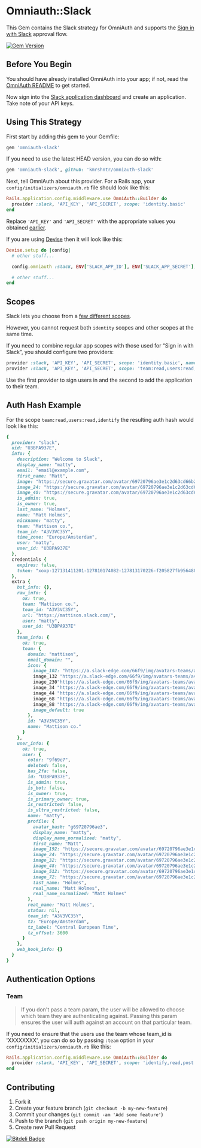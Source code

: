 # Omniauth::Slack

This Gem contains the Slack strategy for OmniAuth and supports the
[Sign in with Slack](https://api.slack.com/docs/sign-in-with-slack) approval flow.

[![Gem Version](https://badge.fury.io/rb/omniauth-slack.svg)](http://badge.fury.io/rb/omniauth-slack)


## Before You Begin

You should have already installed OmniAuth into your app; if not, read the [OmniAuth README](https://github.com/intridea/omniauth) to get started.

Now sign into the [Slack application dashboard](https://api.slack.com/applications) and create an application. Take note of your API keys.


## Using This Strategy

First start by adding this gem to your Gemfile:

```ruby
gem 'omniauth-slack'
```

If you need to use the latest HEAD version, you can do so with:

```ruby
gem 'omniauth-slack', github: 'kmrshntr/omniauth-slack'
```

Next, tell OmniAuth about this provider. For a Rails app, your `config/initializers/omniauth.rb` file should look like this:

```ruby
Rails.application.config.middleware.use OmniAuth::Builder do
  provider :slack, 'API_KEY', 'API_SECRET', scope: 'identity.basic'
end
```

Replace `'API_KEY'` and `'API_SECRET'` with the appropriate values you obtained [earlier](https://api.slack.com/applications).

If you are using [Devise](https://github.com/plataformatec/devise) then it will look like this:

```ruby
Devise.setup do |config|
  # other stuff...

  config.omniauth :slack, ENV['SLACK_APP_ID'], ENV['SLACK_APP_SECRET'], scope: 'identity.basic'

  # other stuff...
end
```


## Scopes
Slack lets you choose from a [few different scopes](https://api.slack.com/docs/oauth-scopes#scopes).

However, you cannot request both `identity` scopes and other scopes at the same time.

If you need to combine regular app scopes with those used for “Sign in with Slack”, you should
configure two providers:

```ruby
provider :slack, 'API_KEY', 'API_SECRET', scope: 'identity.basic', name: :sign_in_with_slack
provider :slack, 'API_KEY', 'API_SECRET', scope: 'team:read,users:read,identify,bot'
```

Use the first provider to sign users in and the second to add the application to their team.


## Auth Hash Example

For the scope `team:read,users:read,identify` the resulting auth hash would look like this:

```ruby
{
  provider: "slack",
  uid: "U3BPA937E",
  info: {
    description: "Welcome to Slack",
    display_name: "matty",
    email: "email@example.com",
    first_name: "Matt",
    image: "https://secure.gravatar.com/avatar/69720796ae3e1c2d63cd66b2d53571a5.jpg?s=192&d=https%3A%2F%2Fa.slack-edge.com%2F7fa9%2Fimg%2Favatars%2Fava_0013-192.png",
    image_24: "https://secure.gravatar.com/avatar/69720796ae3e1c2d63cd66b2d53571a5.jpg?s=192&d=https%3A%2F%2Fa.slack-edge.com%2F7fa9%2Fimg%2Favatars%2Fava_0013-24.png",
    image_48: "https://secure.gravatar.com/avatar/69720796ae3e1c2d63cd66b2d53571a5.jpg?s=192&d=https%3A%2F%2Fa.slack-edge.com%2F7fa9%2Fimg%2Favatars%2Fava_0013-48.png",
    is_admin: true,
    is_owner: true,
    last_name: "Holmes",
    name: "Matt Holmes",
    nickname: "matty",
    team: "Mattison co.",
    team_id: "A3V3VC35Y",
    time_zone: "Europe/Amsterdam",
    user: "matty",
    user_id: "U3BPA937E"
  },
  credentials {
    expires: false,
    token: "xoxp-127131411201-127810174082-127813170226-f205827fb956488602bef2068471d7a5",
  },
  extra {
    bot_info: {},
    raw_info: {
      ok: true,
      team: "Mattison co.",
      team_id: "A3V3VC35Y",
      url: "https://mattison.slack.com/",
      user: "matty",
      user_id: "U3BPA937E"
    },
    team_info: {
      ok: true,
      team: {
        domain: "mattison",
        email_domain: "",
        icon: {
          image_102: "https://a.slack-edge.com/66f9/img/avatars-teams/ava_0018-102.png",
          image_132 "https://a.slack-edge.com/66f9/img/avatars-teams/ava_0018-132ng",
          image_230"https://a.slack-edge.com/66f9/img/avatars-teams/ava_0018-230ng",
          image_34 "https://a.slack-edge.com/66f9/img/avatars-teams/ava_0018-34png",
          image_44 "https://a.slack-edge.com/66f9/img/avatars-teams/ava_0018-44png",
          image_68 "https://a.slack-edge.com/66f9/img/avatars-teams/ava_0018-68png",
          image_88 "https://a.slack-edge.com/66f9/img/avatars-teams/ava_0018-88png",
          image_default: true
        },
        id: "A3V3VC35Y",
        name: "Mattison co."
      }
    },
    user_info: {
      ok: true,
      user: {
        color: "9f69e7",
        deleted: false,
        has_2fa: false,
        id: "U3BPA937E",
        is_admin: true,
        is_bot: false,
        is_owner: true,
        is_primary_owner: true,
        is_restricted: false,
        is_ultra_restricted: false,
        name: "matty",
        profile: {
          avatar_hash: "g69720796ae3",
          display_name: "matty",
          display_name_normalized: "matty",
          first_name: "Matt",
          image_192: "https://secure.gravatar.com/avatar/69720796ae3e1c2d63cd66b2d53571a5.jpg?s=192&d=https%3A%2F%2Fa.slack-edge.com%2F7fa9%2Fimg%2Favatars%2Fava_0013-192.png",
          image_24: "https://secure.gravatar.com/avatar/69720796ae3e1c2d63cd66b2d53571a5.jpg?s=192&d=https%3A%2F%2Fa.slack-edge.com%2F7fa9%2Fimg%2Favatars%2Fava_0013-24.png",
          image_32: "https://secure.gravatar.com/avatar/69720796ae3e1c2d63cd66b2d53571a5.jpg?s=192&d=https%3A%2F%2Fa.slack-edge.com%2F7fa9%2Fimg%2Favatars%2Fava_0013-32.png",
          image_48: "https://secure.gravatar.com/avatar/69720796ae3e1c2d63cd66b2d53571a5.jpg?s=192&d=https%3A%2F%2Fa.slack-edge.com%2F7fa9%2Fimg%2Favatars%2Fava_0013-48.png",
          image_512: "https://secure.gravatar.com/avatar/69720796ae3e1c2d63cd66b2d53571a5.jpg?s=192&d=https%3A%2F%2Fa.slack-edge.com%2F7fa9%2Fimg%2Favatars%2Fava_0013-512.png",
          image_72: "https://secure.gravatar.com/avatar/69720796ae3e1c2d63cd66b2d53571a5.jpg?s=192&d=https%3A%2F%2Fa.slack-edge.com%2F7fa9%2Fimg%2Favatars%2Fava_0013-72.png",
          last_name: "Holmes",
          real_name: "Matt Holmes",
          real_name_normalized: "Matt Holmes"
        },
        real_name: "Matt Holmes",
        status: nil,
        team_id: "A3V3VC35Y",
        tz: "Europe/Amsterdam",
        tz_label: "Central European Time",
        tz_offset: 3600
      }
    },
    web_hook_info: {}
  }
}
```


## Authentication Options

### Team

> If you don't pass a team param, the user will be allowed to choose which team they are authenticating against. Passing this param ensures the user will auth against an account on that particular team.

If you need to ensure that the users use the team whose team_id is 'XXXXXXXX', you can do so by passing `:team` option in your `config/initializers/omniauth.rb` like this:

```ruby
Rails.application.config.middleware.use OmniAuth::Builder do
  provider :slack, 'API_KEY', 'API_SECRET', scope: 'identify,read,post', team: 'XXXXXXXX'
end
```


## Contributing

1. Fork it
2. Create your feature branch (`git checkout -b my-new-feature`)
3. Commit your changes (`git commit -am 'Add some feature'`)
4. Push to the branch (`git push origin my-new-feature`)
5. Create new Pull Request

[![Bitdeli Badge](https://d2weczhvl823v0.cloudfront.net/kmrshntr/omniauth-slack/trend.png)](https://bitdeli.com/free "Bitdeli Badge")

